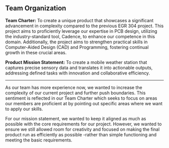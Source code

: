 ## Team Organization

**Team Charter:** To create a unique product that showcases a significant advancement in complexity compared to the previous EGR 304 project. This project aims to proficiently leverage our expertise in PCB design, utilizing the industry-standard tool, Cadence, to enhance our competence in this domain. Additionally, the project aims to strengthen practical skills in Computer-Aided Design (CAD) and Programming, fostering continual growth in these crucial areas.

**Product Mission Statement:**
To create a mobile weather station that captures precise sensory data and translates it into actionable outputs, addressing defined tasks with innovation and collaborative efficiency.
***
As our team has more experience now, we wanted to increase the complexity of our current project and further push boundaries. This sentiment is reflected in our Team Charter which seeks to focus on areas our members are proficient at by pointing out specific areas where we want to apply our skills. 

For our mission statement, we wanted to keep it aligned as much as possible with the core requirements for our project. However, we wanted to ensure we still allowed room for creativity and focused on making the final product run as efficiently as possible -rather than simple functioning and meeting the basic requirements. 
